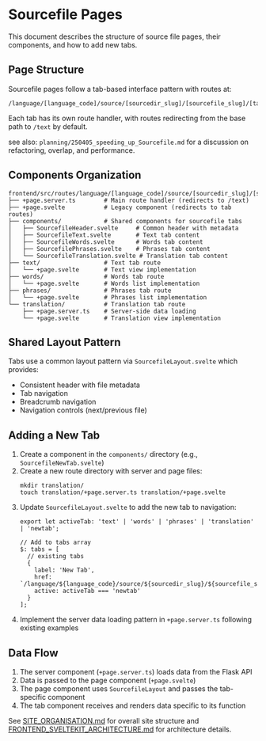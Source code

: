 # Sourcefile Pages

This document describes the structure of source file pages, their components, and how to add new tabs.

## Page Structure

Sourcefile pages follow a tab-based interface pattern with routes at:
```
/language/[language_code]/source/[sourcedir_slug]/[sourcefile_slug]/[tab]
```

Each tab has its own route handler, with routes redirecting from the base path to `/text` by default.

see also: `planning/250405_speeding_up_Sourcefile.md` for a discussion on refactoring, overlap, and performance.

## Components Organization

```
frontend/src/routes/language/[language_code]/source/[sourcedir_slug]/[sourcefile_slug]/
├── +page.server.ts        # Main route handler (redirects to /text)
├── +page.svelte           # Legacy component (redirects to tab routes)
├── components/            # Shared components for sourcefile tabs
│   ├── SourcefileHeader.svelte     # Common header with metadata
│   ├── SourcefileText.svelte       # Text tab content
│   ├── SourcefileWords.svelte      # Words tab content
│   ├── SourcefilePhrases.svelte    # Phrases tab content
│   └── SourcefileTranslation.svelte # Translation tab content
├── text/                  # Text tab route
│   └── +page.svelte       # Text view implementation
├── words/                 # Words tab route
│   └── +page.svelte       # Words list implementation
├── phrases/               # Phrases tab route
│   └── +page.svelte       # Phrases list implementation
└── translation/           # Translation tab route
    ├── +page.server.ts    # Server-side data loading
    └── +page.svelte       # Translation view implementation
```

## Shared Layout Pattern

Tabs use a common layout pattern via `SourcefileLayout.svelte` which provides:
- Consistent header with file metadata
- Tab navigation
- Breadcrumb navigation
- Navigation controls (next/previous file)

## Adding a New Tab

1. Create a component in the `components/` directory (e.g., `SourcefileNewTab.svelte`)
2. Create a new route directory with server and page files:
   ```
   mkdir translation/
   touch translation/+page.server.ts translation/+page.svelte
   ```
3. Update `SourcefileLayout.svelte` to add the new tab to navigation:
   ```svelte
   export let activeTab: 'text' | 'words' | 'phrases' | 'translation' | 'newtab';
   
   // Add to tabs array
   $: tabs = [
     // existing tabs
     {
       label: 'New Tab',
       href: `/language/${language_code}/source/${sourcedir_slug}/${sourcefile_slug}/newtab`,
       active: activeTab === 'newtab'
     }
   ];
   ```
4. Implement the server data loading pattern in `+page.server.ts` following existing examples

## Data Flow

1. The server component (`+page.server.ts`) loads data from the Flask API
2. Data is passed to the page component (`+page.svelte`)
3. The page component uses `SourcefileLayout` and passes the tab-specific component
4. The tab component receives and renders data specific to its function

See [SITE_ORGANISATION.md](./SITE_ORGANISATION.md) for overall site structure and [FRONTEND_SVELTEKIT_ARCHITECTURE.md](./FRONTEND_SVELTEKIT_ARCHITECTURE.md) for architecture details. 
